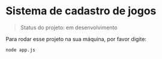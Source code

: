 <h1>Sistema de cadastro de jogos</h1>

> Status do projeto: em desenvolvimento

Para rodar esse projeto na sua máquina, por favor digite:

```
node app.js
```
